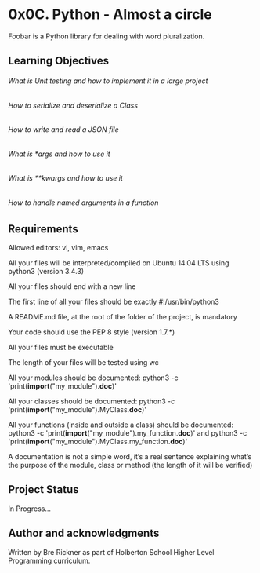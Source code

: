# 0x0C. Python - Almost a circle

Foobar is a Python library for dealing with word pluralization.

## Learning Objectives
###### What is Unit testing and how to implement it in a large project
###### How to serialize and deserialize a Class
###### How to write and read a JSON file
###### What is *args and how to use it
###### What is **kwargs and how to use it
###### How to handle named arguments in a function

## Requirements
Allowed editors: vi, vim, emacs

All your files will be interpreted/compiled on Ubuntu 14.04 LTS using python3 (version 3.4.3)

All your files should end with a new line

The first line of all your files should be exactly #!/usr/bin/python3

A README.md file, at the root of the folder of the project, is mandatory

Your code should use the PEP 8 style (version 1.7.*)

All your files must be executable

The length of your files will be tested using wc

All your modules should be documented: python3 -c 'print(__import__("my_module").__doc__)'

All your classes should be documented: python3 -c 'print(__import__("my_module").MyClass.__doc__)'

All your functions (inside and outside a class) should be documented: python3 -c 'print(__import__("my_module").my_function.__doc__)' and python3 -c 'print(__import__("my_module").MyClass.my_function.__doc__)'

A documentation is not a simple word, it’s a real sentence explaining what’s the purpose of the module, class or method (the length of it will be verified)


## Project Status
In Progress...

## Author and acknowledgments
Written by Bre Rickner as part of Holberton School Higher Level Programming curriculum.